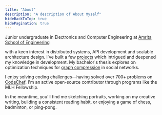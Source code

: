 ```yaml
---
title: "About"
description: "A description of About Myself"
hideBackToTop: true
hidePagination: true
---
```



Junior undergraduate in Electronics and Computer Engineering at [Amrita School of Engineering](https://www.amrita.edu/school/engineering/amritapuri)

with a keen interest in distributed systems, API development and scalable architecture design. I've built a few [projects](https://github.com/ZeroKinetik) which intrigued and deepened my knowledge in development. My bachelor's thesis explores on optimization techniques for [graph compression]() in social networks.

I enjoy solving coding challenges—having solved over 700+ problems on [CodeChef](https://www.codechef.com/users/zerokinetik). I'm an active open-source contributor through programs like the MLH Fellowship.

In the meantime, you'll find me sketching portraits, working on my creative writing, building a consistent reading habit, or enjoying a game of chess, badminton, or ping-pong.